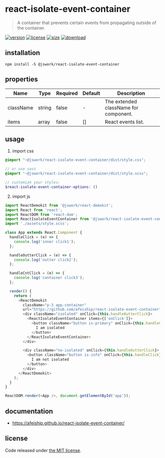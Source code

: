 # react-isolate-event-container
> A container that prevents certain events from propagating outside of the container.

[![version][version-image]][version-url]
[![license][license-image]][license-url]
[![size][size-image]][size-url]
[![download][download-image]][download-url]

## installation
```shell
npm install -S @jswork/react-isolate-event-container
```

## properties
| Name      | Type   | Required | Default | Description                           |
| --------- | ------ | -------- | ------- | ------------------------------------- |
| className | string | false    | -       | The extended className for component. |
| items     | array  | false    | []      | React events list.                    |


## usage
1. import css
  ```scss
  @import "~@jswork/react-isolate-event-container/dist/style.css";

  // or use sass
  @import "~@jswork/react-isolate-event-container/dist/style.scss";

  // customize your styles:
  $react-isolate-event-container-options: ()
  ```
2. import js
  ```js
  import ReactDemokit from '@jswork/react-demokit';
  import React from 'react';
  import ReactDOM from 'react-dom';
  import ReactIsolateEventContainer from '@jswork/react-isolate-event-container';
  import './assets/style.scss';

  class App extends React.Component {
    handleClick = (e) => {
      console.log('inner click1');
    };

    handleOutterClick = (e) => {
      console.log('outter click2');
    };

    handleCntClick = (e) => {
      console.log('container click3');
    };

    render() {
      return (
        <ReactDemokit
          className="p-3 app-container"
          url="https://github.com/afeiship/react-isolate-event-container">
          <div className="isolated" onClick={this.handleOutterClick}>
            <ReactIsolateEventContainer items={['onClick']}>
              <button className="button is-primary" onClick={this.handleClick}>
                I am isolated
              </button>
            </ReactIsolateEventContainer>
          </div>

          <div className="no-isolated" onClick={this.handleOutterClick}>
            <button className="button is-info" onClick={this.handleClick}>
              I am not isolated
            </button>
          </div>
        </ReactDemokit>
      );
    }
  }

  ReactDOM.render(<App />, document.getElementById('app'));

  ```

## documentation
- https://afeiship.github.io/react-isolate-event-container/


## license
Code released under [the MIT license](https://github.com/afeiship/react-isolate-event-container/blob/master/LICENSE.txt).

[version-image]: https://img.shields.io/npm/v/@jswork/react-isolate-event-container
[version-url]: https://npmjs.org/package/@jswork/react-isolate-event-container

[license-image]: https://img.shields.io/npm/l/@jswork/react-isolate-event-container
[license-url]: https://github.com/afeiship/react-isolate-event-container/blob/master/LICENSE.txt

[size-image]: https://img.shields.io/bundlephobia/minzip/@jswork/react-isolate-event-container
[size-url]: https://github.com/afeiship/react-isolate-event-container/blob/master/dist/react-isolate-event-container.min.js

[download-image]: https://img.shields.io/npm/dm/@jswork/react-isolate-event-container
[download-url]: https://www.npmjs.com/package/@jswork/react-isolate-event-container
